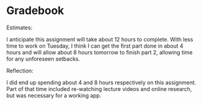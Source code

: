 # Gradebook

Estimates:

I anticipate this assignment will take about 12 hours to complete.  With less time to work on Tuesday, I think I can get the first part done in about 4 hours and will allow  about 8 hours tomorrow to finish part 2, allowing time for any unforeseen setbacks.

Reflection:

I did end up spending about 4 and 8 hours respectively on this assignment. Part of that time included re-watching lecture videos and online research, but was necessary for a working app.
